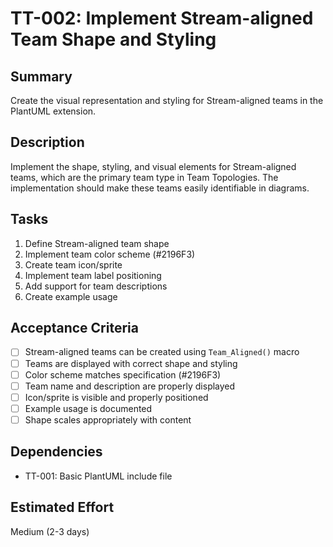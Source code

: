 # TT-002: Implement Stream-aligned Team Shape and Styling

## Summary
Create the visual representation and styling for Stream-aligned teams in the PlantUML extension.

## Description
Implement the shape, styling, and visual elements for Stream-aligned teams, which are the primary team type in Team Topologies. The implementation should make these teams easily identifiable in diagrams.

## Tasks
1. Define Stream-aligned team shape
2. Implement team color scheme (#2196F3)
3. Create team icon/sprite
4. Implement team label positioning
5. Add support for team descriptions
6. Create example usage

## Acceptance Criteria
- [ ] Stream-aligned teams can be created using `Team_Aligned()` macro
- [ ] Teams are displayed with correct shape and styling
- [ ] Color scheme matches specification (#2196F3)
- [ ] Team name and description are properly displayed
- [ ] Icon/sprite is visible and properly positioned
- [ ] Example usage is documented
- [ ] Shape scales appropriately with content

## Dependencies
- TT-001: Basic PlantUML include file

## Estimated Effort
Medium (2-3 days)
